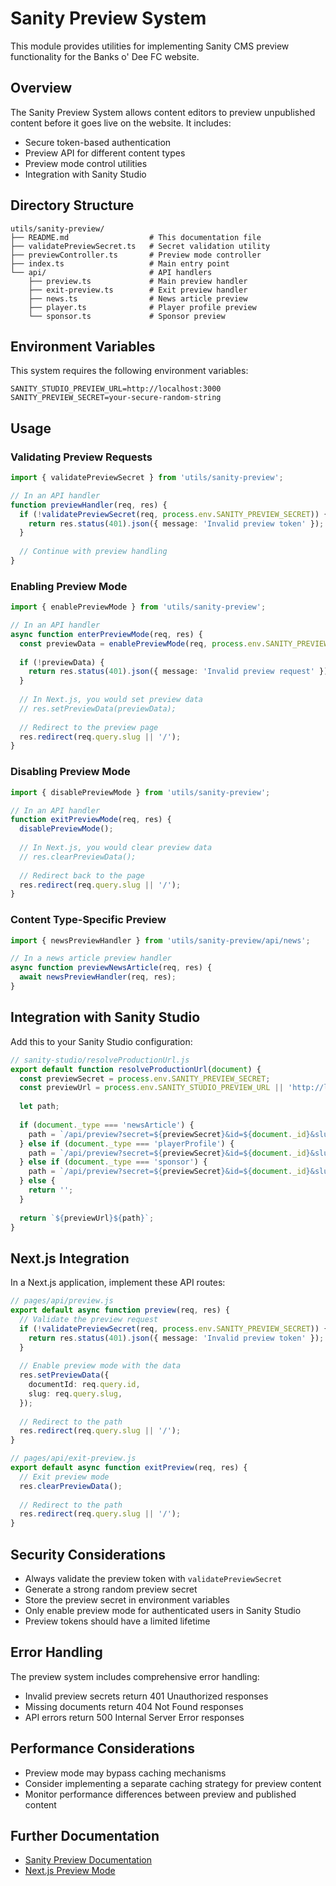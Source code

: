 
# Sanity Preview System

This module provides utilities for implementing Sanity CMS preview functionality for the Banks o' Dee FC website.

## Overview

The Sanity Preview System allows content editors to preview unpublished content before it goes live on the website. It includes:

- Secure token-based authentication
- Preview API for different content types
- Preview mode control utilities
- Integration with Sanity Studio

## Directory Structure

```
utils/sanity-preview/
├── README.md                  # This documentation file
├── validatePreviewSecret.ts   # Secret validation utility
├── previewController.ts       # Preview mode controller
├── index.ts                   # Main entry point
└── api/                       # API handlers
    ├── preview.ts             # Main preview handler
    ├── exit-preview.ts        # Exit preview handler
    ├── news.ts                # News article preview
    ├── player.ts              # Player profile preview
    └── sponsor.ts             # Sponsor preview
```

## Environment Variables

This system requires the following environment variables:

```
SANITY_STUDIO_PREVIEW_URL=http://localhost:3000
SANITY_PREVIEW_SECRET=your-secure-random-string
```

## Usage

### Validating Preview Requests

```typescript
import { validatePreviewSecret } from 'utils/sanity-preview';

// In an API handler
function previewHandler(req, res) {
  if (!validatePreviewSecret(req, process.env.SANITY_PREVIEW_SECRET)) {
    return res.status(401).json({ message: 'Invalid preview token' });
  }
  
  // Continue with preview handling
}
```

### Enabling Preview Mode

```typescript
import { enablePreviewMode } from 'utils/sanity-preview';

// In an API handler
async function enterPreviewMode(req, res) {
  const previewData = enablePreviewMode(req, process.env.SANITY_PREVIEW_SECRET);
  
  if (!previewData) {
    return res.status(401).json({ message: 'Invalid preview request' });
  }
  
  // In Next.js, you would set preview data
  // res.setPreviewData(previewData);
  
  // Redirect to the preview page
  res.redirect(req.query.slug || '/');
}
```

### Disabling Preview Mode

```typescript
import { disablePreviewMode } from 'utils/sanity-preview';

// In an API handler
function exitPreviewMode(req, res) {
  disablePreviewMode();
  
  // In Next.js, you would clear preview data
  // res.clearPreviewData();
  
  // Redirect back to the page
  res.redirect(req.query.slug || '/');
}
```

### Content Type-Specific Preview

```typescript
import { newsPreviewHandler } from 'utils/sanity-preview/api/news';

// In a news article preview handler
async function previewNewsArticle(req, res) {
  await newsPreviewHandler(req, res);
}
```

## Integration with Sanity Studio

Add this to your Sanity Studio configuration:

```javascript
// sanity-studio/resolveProductionUrl.js
export default function resolveProductionUrl(document) {
  const previewSecret = process.env.SANITY_PREVIEW_SECRET;
  const previewUrl = process.env.SANITY_STUDIO_PREVIEW_URL || 'http://localhost:3000';
  
  let path;
  
  if (document._type === 'newsArticle') {
    path = `/api/preview?secret=${previewSecret}&id=${document._id}&slug=/news/${document.slug.current}`;
  } else if (document._type === 'playerProfile') {
    path = `/api/preview?secret=${previewSecret}&id=${document._id}&slug=/players/${document.supabaseId}`;
  } else if (document._type === 'sponsor') {
    path = `/api/preview?secret=${previewSecret}&id=${document._id}&slug=/sponsors/${document.supabaseId}`;
  } else {
    return '';
  }
  
  return `${previewUrl}${path}`;
}
```

## Next.js Integration

In a Next.js application, implement these API routes:

```typescript
// pages/api/preview.js
export default async function preview(req, res) {
  // Validate the preview request
  if (!validatePreviewSecret(req, process.env.SANITY_PREVIEW_SECRET)) {
    return res.status(401).json({ message: 'Invalid preview token' });
  }
  
  // Enable preview mode with the data
  res.setPreviewData({
    documentId: req.query.id,
    slug: req.query.slug,
  });
  
  // Redirect to the path
  res.redirect(req.query.slug || '/');
}
```

```typescript
// pages/api/exit-preview.js
export default async function exitPreview(req, res) {
  // Exit preview mode
  res.clearPreviewData();
  
  // Redirect to the path
  res.redirect(req.query.slug || '/');
}
```

## Security Considerations

- Always validate the preview token with `validatePreviewSecret`
- Generate a strong random preview secret
- Store the preview secret in environment variables
- Only enable preview mode for authenticated users in Sanity Studio
- Preview tokens should have a limited lifetime

## Error Handling

The preview system includes comprehensive error handling:

- Invalid preview secrets return 401 Unauthorized responses
- Missing documents return 404 Not Found responses
- API errors return 500 Internal Server Error responses

## Performance Considerations

- Preview mode may bypass caching mechanisms
- Consider implementing a separate caching strategy for preview content
- Monitor performance differences between preview and published content

## Further Documentation

- [Sanity Preview Documentation](https://www.sanity.io/docs/preview-content-on-site)
- [Next.js Preview Mode](https://nextjs.org/docs/advanced-features/preview-mode)

